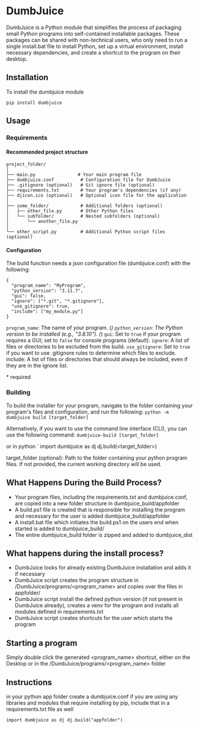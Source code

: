 # DumbJuice
DumbJuice is a Python module that simplifies the process of packaging small Python programs into self-contained installable packages. These packages can be shared with non-technical users, who only need to run a single install.bat file to install Python, set up a virtual environment, install necessary dependencies, and create a shortcut to the program on their desktop.

## Installation
To install the dumbjuice module

`
pip install dumbjuice
`

## Usage

### Requirements


#### Recommended project structure
```
project_folder/
│
├── main.py                # Your main program file 
├── dumbjuice.conf          # Configuration file for DumbJuice
├── .gitignore (optional)   # Git ignore file (optional)
├── requirements.txt        # Your program's dependencies (if any)
├── djicon.ico (optional)   # Optional icon file for the application
│
├── some_folder/            # Additional folders (optional)
│   ├── other_file.py       # Other Python files
│   └── subfolder/          # Nested subfolders (optional)
│       └── another_file.py
│
└── other_script.py         # Additional Python script files (optional)
```
#### Configuration
The build function needs a json configuration file (dumbjuice.conf) with the following:

```
{
  "program_name": "MyProgram",
  "python_version": "3.11.7",
  "gui": false,
  "ignore": ["*.git", "*.gitignore"],
  "use_gitignore": true,
  "include": ["my_module.py"]
}
```

`program_name`: The name of your program. (*)
`python_version`: The Python version to be installed (e.g., "3.8.10"). (*)
`gui`: Set to `true` if your program requires a GUI; set to `false` for console programs (default). 
`ignore`: A list of files or directories to be excluded from the build.
`use_gitignore`: Set to `true` if you want to use .gitignore rules to determine which files to exclude.
include: A list of files or directories that should always be included, even if they are in the ignore list.

\* required

### Building
To build the installer for your program, navigate to the folder containing your program's files and configuration, and run the following:
`
python -m dumbjuice build [target_folder]
`

Alternatively, if you want to use the command line interface (CLI), you can use the following command:
`
dumbjuice-build [target_folder]
`

or in python
`
import dumbjuice as dj
dj.build(<target_folder>)

target_folder (optional): Path to the folder containing your python program files. If not provided, the current working directory will be used.


## What Happens During the Build Process?
* Your program files, including the requirements.txt and dumbjuice.conf, are copied into a new folder structure in dumbjuice_build/appfolder
* A build.ps1 file is created that is responsible for installing the program and necessary for the user is added dumbjuice_build/appfolder
* A install.bat file which initiates the build.ps1 on the users end when started is added to dumbjuice_build/
* The entire dumbjuice_build folder is zipped and added to dumbjuice_dist

## What happens during the install process?
* DumbJuice looks for already existing DumbJuice installation and adds it if necessary
* DumbJuice script creates the program structure in /DumbJuice/programs/<program_name> and copies over the files in appfolder/
* DumbJuice script install the defined python version (if not present in DumbJuice already), creates a venv for the program and installs all modules defined in requirements.txt
* DumbJuice script creates shortcuts for the user which starts the program

## Starting a program
Simply double click the generated <program_name> shortcut, either on the Desktop or in the /DumbJuice/programs/<program_name> folder

## Instructions
in your python app folder create a dumbjuice.conf
if you are using any libraries and modules that require installing by pip, include that in a requirements.txt file as well

`
import dumbjuice as dj
dj.build("appfolder")
`

